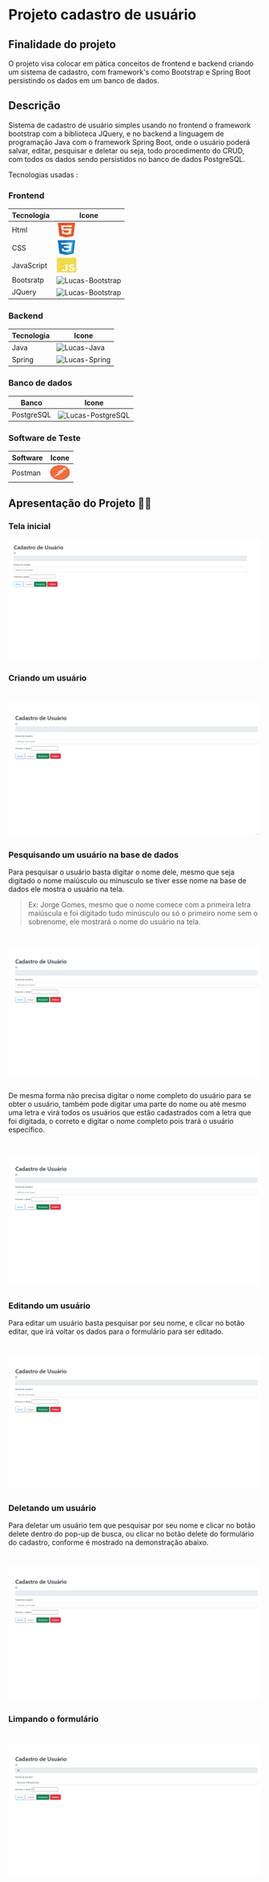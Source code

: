 # Projeto cadastro de usuário 

## Finalidade do projeto
<p>O projeto visa colocar em pática conceitos de frontend e backend criando um sistema de cadastro, com framework's como Bootstrap e Spring Boot persistindo os dados em um banco de dados.</p>

## Descrição
<p>Sistema de cadastro de usuário simples usando no frontend o framework bootstrap com a biblioteca JQuery, e no backend a linguagem de programação Java com o framework Spring Boot, onde o usuário poderá salvar, editar, pesquisar e deletar ou seja, todo procedimento do CRUD, com todos os dados sendo persistidos no banco de dados PostgreSQL.</p>

Tecnologias usadas :

### Frontend
| Tecnologia  | Icone |
| ---  | ---  |
|  Html     |  <img align="center" alt="Lucas-HTML" height="30" width="40" src="https://raw.githubusercontent.com/devicons/devicon/master/icons/html5/html5-original.svg">         |
|CSS    |  <img align="center" alt="Lucas-CSS" height="30" width="40" src="https://raw.githubusercontent.com/devicons/devicon/master/icons/css3/css3-original.svg">     |
|  JavaScript     |   <img align="center" alt="Lucas-Js" height="30" width="40" src="https://raw.githubusercontent.com/devicons/devicon/master/icons/javascript/javascript-plain.svg">        |
|  Bootsratp     |  <img align="center" alt="Lucas-Bootstrap" height="30" width="40" src="https://cdn.jsdelivr.net/gh/devicons/devicon/icons/bootstrap/bootstrap-plain.svg" />       |
|   JQuery            |        <img align="center" alt="Lucas-Bootstrap" height="30" width="40" src="https://cdn.jsdelivr.net/gh/devicons/devicon/icons/jquery/jquery-plain-wordmark.svg" />
    

### Backend
| Tecnologia | Icone  |
|--- | --- |
| Java | <img align="center" alt="Lucas-Java" height="50" width="60" src="https://cdn.jsdelivr.net/gh/devicons/devicon/icons/java/java-original-wordmark.svg" />  |
|Spring   | <img align="center" alt="Lucas-Spring" height="30" width="40" src="https://cdn.jsdelivr.net/gh/devicons/devicon/icons/spring/spring-original.svg" />  |

### Banco de dados
| Banco  |  Icone  |
|---|---|
| PostgreSQL  | <img align="center" alt="Lucas-PostgreSQL" height="50" width="60" src="https://cdn.jsdelivr.net/gh/devicons/devicon/icons/postgresql/postgresql-plain-wordmark.svg"/>   |


### Software de Teste
| Software | Icone |
|---|---|
| Postman | <img align="center" alt="Postman" height="30" width="40" src="Resource_CRUD/postman-icon.svg"/> |

## Apresentação do Projeto 🚀🚀

<h3> Tela inicial </h3>
<img alt="Readme" title="TelaInicial" src="./Tela-Inicial.png">

### Criando um usuário
<h1 align="center">
    <img alt="Readme" title="create user" src="Resource_CRUD/sample-springboot-Criar_usuario.gif"></h1>

### Pesquisando um usuário na base de dados
<p>Para pesquisar o usuário basta digitar o nome dele, mesmo que seja digitado o nome maiúsculo ou minusculo se tiver esse nome na base de dados ele mostra o usuário na tela.</p>

><p>Ex: Jorge Gomes, mesmo que o nome comece com a primeira letra maiúscula e foi digitado tudo minúsculo ou só o primeiro nome sem o sobrenome, ele mostrará o nome do usuário na tela.</p>

<h1 align="center">
    <img alt="Readme" title="Search one user" src="Resource_CRUD/sample-springboot-Search_oneUser.gif"></h1>

<p>De mesma forma não precisa digitar o nome completo do usuário para se obter o usuário, também pode digitar uma parte do nome ou até mesmo uma letra e virá todos os usuários que estão cadastrados com a letra que foi digitada, o correto e digitar o nome completo pois trará o usuário específico.</p>

<h1 align="center">
    <img alt="Readme" title="Search users" src="Resource_CRUD/sample-springboot-Search_Users.gif"></h1>


### Editando um usuário
<p>Para editar um usuário basta pesquisar por seu nome, e clicar no botão editar, que irá voltar os dados para o formulário para ser editado.</p>

<h1 align="center">
    <img alt="Readme" title="Search users" src="Resource_CRUD/sample-springboot-Edit_user.gif"></h1>

### Deletando um usuário
<p>Para deletar um usuário tem que pesquisar por seu nome e clicar no botão delete dentro do pop-up de busca, ou clicar no botão delete do formulário do cadastro, conforme é mostrado na demonstração abaixo.</p>

<h1 align="center">
    <img alt="Readme" title="Search users" src="Resource_CRUD/sample-springboot-Delete_user.gif"></h1>

### Limpando o formulário

<h1 align="center">
    <img alt="Readme" title="Search users" src="Resource_CRUD/sample-springboot-Clean-form.gif"></h1>



